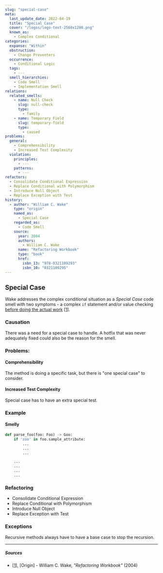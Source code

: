 ```yaml
---
slug: "special-case"
meta:
  last_update_date: 2022-04-19
  title: "Special Case"
  cover: "/logos/logo-text-2560x1280.png"
  known_as:
    - Complex Conditional
categories:
  expanse: "Within"
  obstruction:
    - Change Preventers
  occurrence:
    - Conditional Logic
  tags:
    - ---
  smell_hierarchies:
    - Code Smell
    - Implementation Smell
relations:
  related_smells:
    - name: Null Check
      slug: null-check
      type:
        - family
    - name: Temporary Field
      slug: temporary-field
      type:
        - caused
problems:
  general:
    - Comprehensibility
    - Increased Test Complexity
  violation:
    principles:
      - ---
    patterns:
      - ---
refactors:
  - Consolidate Conditional Expression
  - Replace Conditional with Polymorphism
  - Introduce Null Object
  - Replace Exception with Test
history:
  - author: "William C. Wake"
    type: "origin"
    named_as:
      - Special Case
    regarded_as:
      - Code Smell
    source:
      year: 2004
      authors:
        - William C. Wake
      name: "Refactoring Workbook"
      type: "book"
      href:
        isbn_13: "978-0321109293"
        isbn_10: "0321109295"
---
```


## Special Case

Wake addresses the complex conditional situation as a _Special Case_ code smell with two symptoms - a complex `if` statement and/or value checking [before doing the actual work](./required-setup-or-teardown-code.md) [[1](#sources)].

### Causation

There was a need for a special case to handle. A hotfix that was never adequately fixed could also be the reason for the smell.

### Problems:

#### **Comprehensibility**

The method is doing a specific task, but there is "one special case" to consider.

#### **Increased Test Complexity**

Special case has to have an extra special test.

### Example

<div class="example-block">

#### Smelly

```py
def parse_foo(foo: Foo) -> Goo:
    if 'zoo' in foo.sample_attribute:
        ...
        ...
        ...

    ...
    ...
    ...
    ...
```

</div>

### Refactoring

- Consolidate Conditional Expression
- Replace Conditional with Polymorphism
- Introduce Null Object
- Replace Exception with Test

### Exceptions

Recursive methods always have to have a base case to stop the recursion.

---

##### Sources

- [[1](#sources)], [Origin] - William C. Wake, _"Refactoring Workbook"_ (2004)
